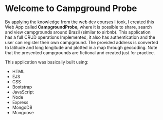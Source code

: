 # Welcome to Campground Probe
By applying the knowledge from the web dev courses I took, I created this Web App called **CampgroundProbe**, where it is possible to share, search and view campgrounds around Brazil (similar to airbnb). This application has a full  CRUD operations Implemented, it also has authentication and the user can register their own campground. The provided address is converted to latitude and long longitude and plotted in a map through geocoding. Note that the presented campgrounds are fictional and created just for practice. 

This application was basically built using:

 - HTML
 - EJS
 - CSS
 - Bootstrap
 - JavaScript
 - Node
 - Express
 - MongoDB
 - Mongoose
